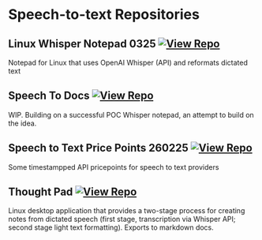 # Speech-to-text Repositories

## Linux Whisper Notepad 0325 [![View Repo](https://img.shields.io/badge/view-repo-green)](https://github.com/danielrosehill/Linux-Whisper-Notepad-0325)
Notepad for Linux that uses OpenAI Whisper (API) and reformats dictated text

## Speech To Docs [![View Repo](https://img.shields.io/badge/view-repo-green)](https://github.com/danielrosehill/Speech-To-Docs)
WIP. Building on a successful POC Whisper notepad, an attempt to build on the idea.

## Speech to Text Price Points 260225 [![View Repo](https://img.shields.io/badge/view-repo-green)](https://github.com/danielrosehill/STT-Price-Points-260225)
Some timestampped API pricepoints for speech to text providers

## Thought Pad [![View Repo](https://img.shields.io/badge/view-repo-green)](https://github.com/danielrosehill/Thought-Pad)
Linux desktop application that provides a two-stage process for creating notes from dictated speech (first stage, transcription via Whisper API; second stage light text formatting). Exports to markdown docs.

